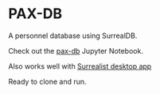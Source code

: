 # PAX-DB

A personnel database using SurrealDB.

Check out the [pax-db](./pax-db.ipynb) Jupyter Notebook.

Also works well with [Surrealist desktop app](https://github.com/StarlaneStudios/Surrealist/releases)

Ready to clone and run.
